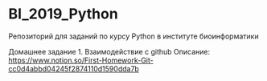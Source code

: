 # BI_2019_Python
Репозиторий для заданий по курсу Python в институте биоинформатики

Домашнее задание 1. Взаимодействие с github
Описание:
https://www.notion.so/First-Homework-Git-cc0d4abbd04245f2874110d1590dda7b


